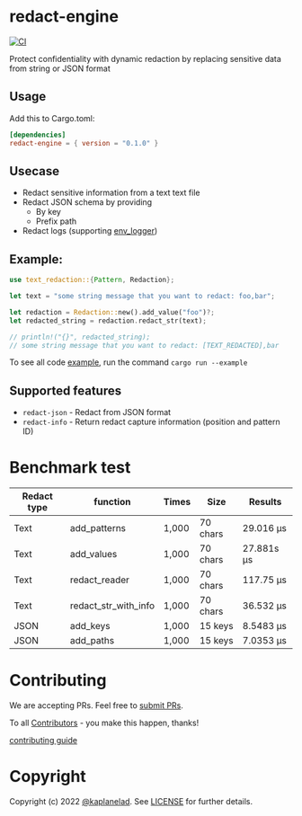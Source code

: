 # redact-engine
[![CI](https://github.com/rusty-ferris-club/redact-engine/actions/workflows/ci.yaml/badge.svg)](https://github.com/rusty-ferris-club/redact-engine/actions/workflows/ci.yaml)

Protect confidentiality with dynamic redaction by replacing sensitive data from string or JSON format


## Usage
Add this to Cargo.toml:
```toml
[dependencies]
redact-engine = { version = "0.1.0" }
```

## Usecase
 - Redact sensitive information from a text text file
 - Redact JSON schema by providing
    - By key
    - Prefix path
 - Redact logs (supporting [env_logger](./redact-engine//examples/logger/env-logger))

## Example:
```rs
use text_redaction::{Pattern, Redaction};

let text = "some string message that you want to redact: foo,bar";

let redaction = Redaction::new().add_value("foo")?;
let redacted_string = redaction.redact_str(text);

// println!("{}", redacted_string); 
// some string message that you want to redact: [TEXT_REDACTED],bar
```

To see all code [example](./redact-engine/examples), run the command `cargo run --example`

## Supported features 
 - `redact-json` - Redact from JSON format
 - `redact-info` - Return redact capture information (position and pattern ID)

# Benchmark test

Redact type | function | Times | Size | Results
--- | ---| --- | --- | --- 
Text | add_patterns | 1,000 | 70 chars | 29.016 µs |
Text | add_values | 1,000 | 70 chars | 27.881s µs |
Text | redact_reader | 1,000 | 70 chars | 117.75 µs |
Text | redact_str_with_info | 1,000 | 70 chars | 36.532 µs |
JSON | add_keys | 1,000 | 15 keys | 8.5483 µs |
JSON | add_paths | 1,000 | 15 keys | 7.0353 µs |

# Contributing

We are accepting PRs. Feel free to [submit PRs](https://github.com/rusty-ferris-club/redact-engine/pulls).

To all [Contributors](https://github.com/rusty-ferris-club/redact-engine/graphs/contributors) - you make this happen, thanks!

[contributing guide](CONTRIBUTING.md)

# Copyright

Copyright (c) 2022 [@kaplanelad](https://github.com/kaplanelad). See [LICENSE](LICENSE) for further details.
